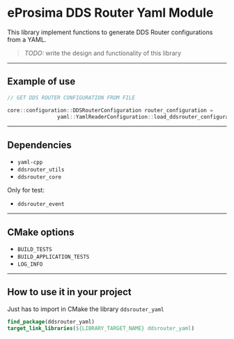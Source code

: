 # eProsima DDS Router Yaml Module

This library implement functions to generate DDS Router configurations from a YAML.

> *TODO:* write the design and functionality of this library

---

## Example of use

```cpp
// GET DDS ROUTER CONFIGURATION FROM FILE

core::configuration::DDSRouterConfiguration router_configuration =
                yaml::YamlReaderConfiguration::load_ddsrouter_configuration_from_file("configuration.yaml");
```

---

## Dependencies

* `yaml-cpp`
* `ddsrouter_utils`
* `ddsrouter_core`

Only for test:

* `ddsrouter_event`

---

## CMake options

* `BUILD_TESTS`
* `BUILD_APPLICATION_TESTS`
* `LOG_INFO`

---

## How to use it in your project

Just has to import in CMake the library `ddsrouter_yaml`

```cmake
find_package(ddsrouter_yaml)
target_link_libraries(${LIBRARY_TARGET_NAME} ddsrouter_yaml)
```
